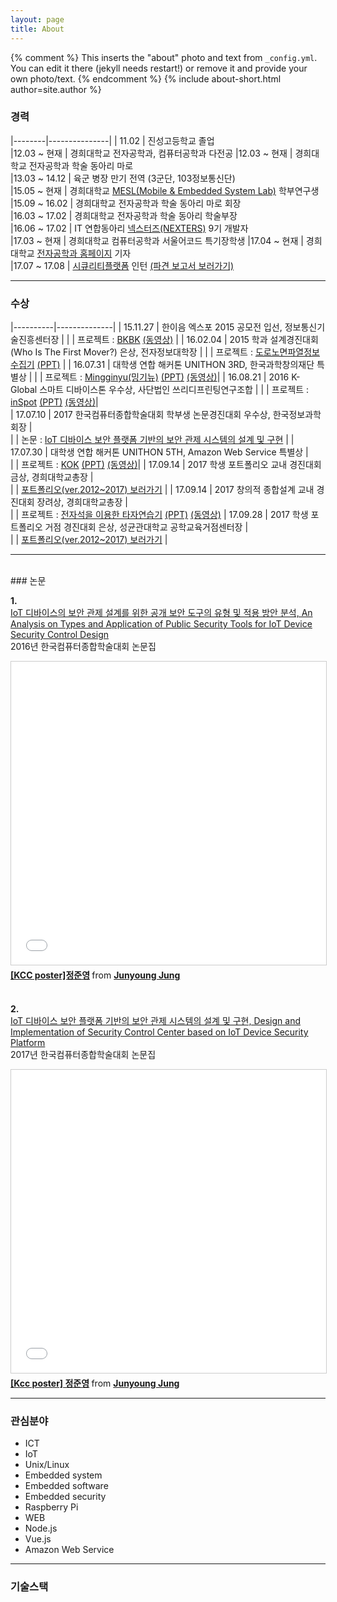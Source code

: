 ```yaml
---
layout: page
title: About
---
```


{% comment %}
  This inserts the "about" photo and text from `_config.yml`.
  You can edit it there (jekyll needs restart!) or remove it and provide your own photo/text.
{% endcomment %}
{% include about-short.html author=site.author %}


### 경력  

|--------|---------------|
| 11.02   | 진성고등학교 졸업  
|12.03 ~ 현재 | 경희대학교 전자공학과, 컴퓨터공학과 다전공
|12.03 ~ 현재 | 경희대학교 전자공학과 학술 동아리 마로  
|13.03 ~ 14.12 | 육군 병장 만기 전역 (3군단, 103정보통신단)  
|15.05 ~ 현재 | 경희대학교 [MESL(Mobile & Embedded System Lab)](http://mesl.khu.ac.kr/) 학부연구생  
|15.09 ~ 16.02 | 경희대학교 전자공학과 학술 동아리 마로 회장  
|16.03 ~ 17.02 | 경희대학교 전자공학과 학술 동아리 학술부장  
|16.06 ~ 17.02 | IT 연합동아리 [넥스터즈(NEXTERS)](http://teamnexters.com/) 9기 개발자  
|17.03 ~ 현재 | 경희대학교 컴퓨터공학과 서울어코드 특기장학생
|17.04 ~ 현재 | 경희대학교 [전자공학과 홈페이지](http://enr.khu.ac.kr/index.php?hCode=BOARD&bo_idx=1) 기자  
|17.07 ~ 17.08 | [시큐리티플랫폼](https://www.kr.securityplatform.co.kr/) 인턴 [(파견 보고서 보러가기)](./public/intern.pdf)

***

### 수상  

|----------|--------------|
| 15.11.27 | 한이음 엑스포 2015 공모전 입선, 정보통신기술진흥센터장 |
|          | 프로젝트 : [BKBK](/2015/12/30/haneium/) [(동영상)](https://youtu.be/rTMsQeGkx3I) |
| 16.02.04 | 2015 학과 설계경진대회(Who Is The First Mover?) 은상, 전자정보대학장 |
|          | 프로젝트 : [도로노면파열정보수집기](/2016/02/06/khuee/) [(PPT)](http://www.slideshare.net/JunyoungJung8/2015-ppt-69803906) |
| 16.07.31 | 대학생 연합 해커톤 UNITHON 3RD, 한국과학창의재단 특별상 |
|          | 프로젝트 : [Mingginyu(밍기뉴)](/2016/08/06/unithon-mingginyu/) [(PPT)](http://www.slideshare.net/JunyoungJung8/unithon-3rd-mingginyuppt) [(동영상)](https://youtu.be/RAKVhlfUBJU)|
| 16.08.21 | 2016 K-Global 스마트 디바이스톤 우수상, 사단법인 쓰리디프린팅연구조합 |
|          | 프로젝트 : [inSpot](/2016/09/04/inspot/) [(PPT)](http://www.slideshare.net/JunyoungJung8/2016-kglobal-inspot) [(동영상)](https://youtu.be/j9xFvVKSiaI)|  
| 17.07.10 | 2017 한국컴퓨터종합학술대회 학부생 논문경진대회 우수상, 한국정보과학회장 |  
|          | 논문 : [IoT 디바이스 보안 플랫폼 기반의 보안 관제 시스템의 설계 및 구현](../../Junyoung-paper-2017.pdf) |
| 17.07.30 | 대학생 연합 해커톤 UNITHON 5TH, Amazon Web Service 특별상 |  
|          | 프로젝트 : [KOK](https://sauber92.github.io/2017/08/01/unithon7team/) [(PPT)](https://www.slideshare.net/JunyoungJung8/unithon-5th-kok) [(동영상)](https://youtu.be/80MWKoK_LUw?list=PLTj4ip-QW96vjFo_UbMcP9qv7Ne7OVDKL)|
| 17.09.14 | 2017 학생 포트폴리오 교내 경진대회 금상, 경희대학교총장 |  
|          | [포트폴리오(ver.2012~2017) 보러가기](https://www.slideshare.net/secret/3KQJBUxLI2uVpG) |
| 17.09.14 | 2017 창의적 종합설계 교내 경진대회 장려상, 경희대학교총장 |  
|          | 프로젝트 : [전자석을 이용한 타자연습기](https://sauber92.github.io/2017/06/07/graduation-project/) [(PPT)](https://www.slideshare.net/JunyoungJung8/team608-77488804) [(동영상)](https://youtu.be/ZEWkTbEnWDc)
| 17.09.28 | 2017 학생 포트폴리오 거점 경진대회 은상, 성균관대학교 공학교육거점센터장 |  
|          | [포트폴리오(ver.2012~2017) 보러가기](https://www.slideshare.net/secret/3KQJBUxLI2uVpG) |


***
<br/>
### 논문  
<br/>

**1.**  
[IoT 디바이스의 보안 관제 설계를 위한 공개 보안 도구의 유형 및 적용 방안 분석, An Analysis on Types and Application of Public Security Tools for IoT Device Security Control Design](http://www.dbpia.co.kr/Journal/ArticleDetail/NODE07018046)  
2016년 한국컴퓨터종합학술대회 논문집  

<iframe src="//www.slideshare.net/slideshow/embed_code/key/uKbZMs5h26qd7v" width="595" height="485" frameborder="0" marginwidth="0" marginheight="0" scrolling="no" style="border:1px solid #CCC; border-width:1px; margin-bottom:5px; max-width: 100%;" allowfullscreen> </iframe> <div style="margin-bottom:5px"> <strong> <a href="//www.slideshare.net/JunyoungJung8/kcc-poster" title="[KCC poster]정준영" target="_blank">[KCC poster]정준영</a> </strong> from <strong><a target="_blank" href="//www.slideshare.net/JunyoungJung8">Junyoung Jung</a></strong> </div>

<br/>  

**2.**  
[IoT 디바이스 보안 플랫폼 기반의 보안 관제 시스템의 설계 및 구현, Design and Implementation of Security Control Center based on IoT Device Security Platform](../../Junyoung-paper-2017.pdf)  
2017년 한국컴퓨터종합학술대회 논문집  

<iframe src="//www.slideshare.net/slideshow/embed_code/key/B85HxM3bbB1nbo" width="595" height="485" frameborder="0" marginwidth="0" marginheight="0" scrolling="no" style="border:1px solid #CCC; border-width:1px; margin-bottom:5px; max-width: 100%;" allowfullscreen> </iframe> <div style="margin-bottom:5px"> <strong> <a href="//www.slideshare.net/JunyoungJung8/kcc-poster-77221797" title="[Kcc poster] 정준영" target="_blank">[Kcc poster] 정준영</a> </strong> from <strong><a target="_blank" href="https://www.slideshare.net/JunyoungJung8">Junyoung Jung</a></strong> </div>

***

### 관심분야  

* ICT  
* IoT  
* Unix/Linux  
* Embedded system  
* Embedded software  
* Embedded security  
* Raspberry Pi  
* WEB  
* Node.js  
* Vue.js  
* Amazon Web Service

***

### 기술스택  

<a frameborder="0" data-theme="dark" data-stack-embed="true" data-layers="1,2,3,4" href="https://embed.stackshare.io/stacks/embed/de8bb25a479628eed30d3d630dfa68"/><script async src="https://cdn1.stackshare.io/javascripts/client-code.js" charset="utf-8"></script>
